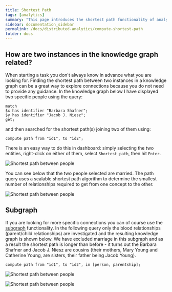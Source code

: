 ```yaml
---
title: Shortest Path
tags: [analytics]
summary: "This page introduces the shortest path functionality of analytics."
sidebar: documentation_sidebar
permalink: /docs/distributed-analytics/compute-shortest-path
folder: docs
---
```


## How are two instances in the knowledge graph related?
When starting a task you don't always know in advance what you are looking for.
Finding the shortest path between two instances in a knowledge graph can be a great way to explore connections because you do not need to provide any guidance.
In the knowledge graph below I have displayed two specific people using the query:

```lang-graql
match
$x has identifier "Barbara Shafner";
$y has identifier "Jacob J. Niesz";
get;
```

and then searched for the shortest path(s) joining two of them using:

<!-- Ignoring because uses made-up IDs -->
```lang-graql-test-ignore
compute path from "id1", to "id2";
```

There is an easy way to do this in dashboard: simply selecting the two entities, right-click on either of them, select `Shortest path`, then hit `Enter`.

![Shortest path between people](/images/analytics_path_selecting_persons.png)

You can see below that the two people selected are married.
The path query uses a scalable shortest path algorithm to determine the smallest number of relationships required to get from one concept to the other.

![Shortest path between people](/images/analytics_path_marriage.png)

## Subgraph

If you are looking for more specific connections you can of course use the [subgraph](./overview) functionality.
In the following query only the blood relationships (parent/child relationships) are investigated and the resulting knowledge graph is shown below.
We have excluded marriage in this subgraph and as a result the shortest path is longer than before - it turns out the Barbara Shafner and Jacob J. Niesz are cousins (their mothers, Mary Young and Catherine Young, are sisters, their father being Jacob Young).

<!-- Ignoring because uses made-up IDs -->
```lang-graql-test-ignore
compute path from "id1", to "id2", in [person, parentship];
```

![Shortest path between people](/images/analytics_path_parentship.png)


![Shortest path between people](/images/analytics_path_parentships.png)
